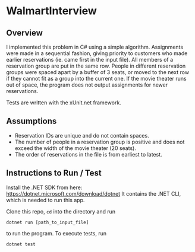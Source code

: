 # WalmartInterview

## Overview

I implemented this problem in C# using a simple algorithm. Assignments were made in a sequential fashion, giving priority to customers who made earlier reservations (ie. came first in the input file). All members of a reservation group are put in the same row. People in different reservation groups were spaced apart by a buffer of 3 seats, or moved to the next row if they cannot fit as a group into the current one. If the movie theater runs out of space, the program does not output assignments for newer reservations.

Tests are written with the xUnit.net framework.

## Assumptions

- Reservation IDs are unique and do not contain spaces.
- The number of people in a reservation group is positive and does not exceed the width of the movie theater (20 seats).
- The order of reservations in the file is from earliest to latest. 

## Instructions to Run / Test

Install the .NET SDK from here: https://dotnet.microsoft.com/download/dotnet It contains the .NET CLI, which is needed to run this app.

Clone this repo, `cd` into the directory and run

```
dotnet run [path_to_input_file]
```

to run the program. To execute tests, run

```
dotnet test
```
